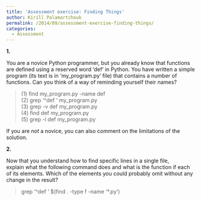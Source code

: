 ```yaml
---
title: 'Assessment exercise: Finding Things'
author: Kirill Palamartchouk
permalink: /2014/09/assessment-exercise-finding-things/
categories:
  - Assessment
---
```

**1.**

You are a novice Python programmer, but you already know that functions are defined using a reserved word &#8216;def&#8217; in Python. You have written a simple program (its text is in &#8216;my_program.py&#8217; file) that contains a number of functions. Can you think of a way of reminding yourself their names?

> (1) find my_program.py -name def  
> (2) grep &#8216;^def &#8216; my_program.py  
> (3) grep -v def my_program.py  
> (4) find def my_program.py  
> (5) grep -i def my_program.py

If you are *not* a novice, you can also comment on the limitations of the solution.

**2.**

Now that you understand how to find specific lines in a single file, explain what the following command does and what is the function if each of its elements. Which of the elements you could probably omit without any change in the result?

> grep &#8216;^def &#8216; $(find . -type f -name &#8216;*.py&#8217;)
